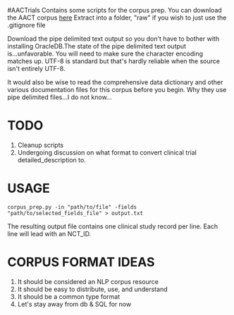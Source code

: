 #AACTrials
Contains some scripts for the corpus prep.
You can download the AACT corpus [here][1]
Extract into a folder, "raw" if you wish to just use the .gitignore file

Download the pipe delimited text output so you don't have to bother with installing OracleDB.The state of the pipe delimited text output is...unfavorable. You will need to make sure the character encoding matches up. UTF-8 is standard but that's hardly reliable when the source isn't entirely UTF-8.

It would also be wise to read the comprehensive data dictionary and other various documentation files for this corpus before you begin. Why they use pipe delimited files...I do not know...

# TODO
1. Cleanup scripts
2. Undergoing discussion on what format to convert clinical trial detailed_description to.

# USAGE
`corpus_prep.py -in "path/to/file" -fields "path/to/selected_fields_file" > output.txt`

The resulting output file contains one clinical study record per line. Each line will lead with an NCT_ID.

# CORPUS FORMAT IDEAS
1. It should be considered an NLP corpus resource
2. It should be easy to distribute, use, and understand
3. It should be a common type format
4. Let's stay away from db & SQL for now

[1]: http://www.ctti-clinicaltrials.org/what-we-do/analysis-dissemination/state-clinical-trials/aact-database




